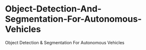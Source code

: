 # Object-Detection-And-Segmentation-For-Autonomous-Vehicles
Object Detection &amp; Segmentation For Autonomous Vehicles

